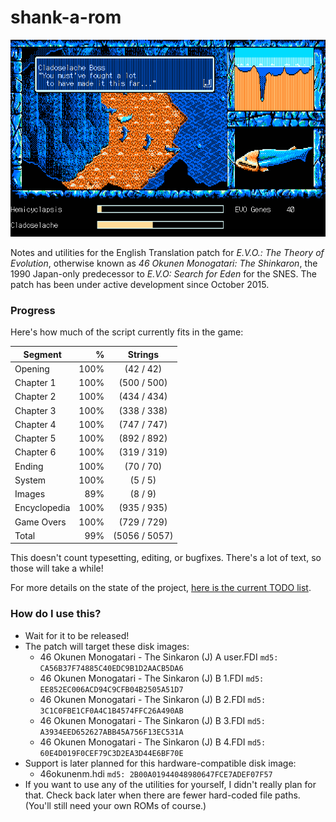 # shank-a-rom
![screen from mid-Chapter 1, translated](img/evidence_02.png)

Notes and utilities for the English Translation patch for *E.V.O.: The Theory of Evolution*, otherwise known as *46 Okunen Monogatari: The Shinkaron*, the 1990 Japan-only predecessor to *E.V.O: Search for Eden* for the SNES. The patch has been under active development since October 2015.


### Progress
Here's how much of the script currently fits in the game:

| Segment      | %    | Strings      |
| -------------|-----:|:------------:|
| Opening      |100%  |  (42 / 42)   |
| Chapter 1    |100%  | (500 / 500)  |
| Chapter 2    |100%  | (434 / 434)  |
| Chapter 3    |100%  | (338 / 338)  |
| Chapter 4    |100%  | (747 / 747)  |
| Chapter 5    |100%  | (892 / 892)  |
| Chapter 6    |100%  | (319 / 319)  |
| Ending       |100%  |  (70 / 70)   |
| System       |100%  |   (5 / 5)    |
| Images       | 89%  |   (8 / 9)    |
| Encyclopedia |100%  | (935 / 935)  |
| Game Overs   |100%  | (729 / 729)  |
| Total        | 99%  |(5056 / 5057) |

This doesn't count typesetting, editing, or bugfixes. There's a lot of text, so those will take a while!

For more details on the state of the project, [here is the current TODO list](../master/todo.md).

### How do I use this?
* Wait for it to be released!
* The patch will target these disk images:
	* 46 Okunen Monogatari - The Sinkaron (J) A user.FDI `md5: CA56B37F74885C40EDC9B1D2AACB5DA6`
	* 46 Okunen Monogatari - The Sinkaron (J) B 1.FDI `md5: EE852EC006ACD94C9CFB04B2505A51D7`
	* 46 Okunen Monogatari - The Sinkaron (J) B 2.FDI `md5: 3C1C0FBE1CF0A4C1B4574FFC26A490AB`
	* 46 Okunen Monogatari - The Sinkaron (J) B 3.FDI `md5: A3934EED652627ABB45A756F13EC531A`
	* 46 Okunen Monogatari - The Sinkaron (J) B 4.FDI `md5: 60E4D019F0CEF79C3D2EA3D44E6BF70E`
* Support is later planned for this hardware-compatible disk image:
	* 46okunenm.hdi `md5: 2B00A01944048980647FCE7ADEF07F57`
* If you want to use any of the utilities for yourself, I didn't really plan for that. Check back later when there are fewer hard-coded file paths. (You'll still need your own ROMs of course.)